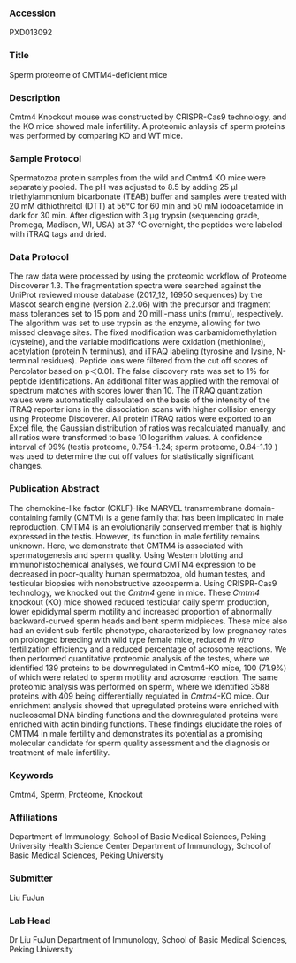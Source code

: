 ### Accession
PXD013092

### Title
Sperm proteome of CMTM4-deficient mice

### Description
Cmtm4 Knockout mouse was constructed by CRISPR-Cas9 technology, and the KO mice showed male infertility. A proteomic anlaysis of sperm proteins was performed by comparing KO and WT mice.

### Sample Protocol
Spermatozoa protein samples from the wild and Cmtm4 KO mice were separately pooled. The pH was adjusted to 8.5 by adding 25 μl triethylammonium bicarbonate (TEAB) buffer and samples were treated with 20 mM dithiothreitol (DTT) at 56°C for 60 min and 50 mM iodoacetamide in dark for 30 min. After digestion with 3 μg trypsin (sequencing grade, Promega, Madison, WI, USA) at 37 °C overnight, the peptides were labeled with iTRAQ tags and dried.

### Data Protocol
The raw data were processed by using the proteomic workflow of Proteome Discoverer 1.3. The fragmentation spectra were searched against the UniProt reviewed mouse database (2017_12, 16950 sequences) by the Mascot search engine (version 2.2.06) with the precursor and fragment mass tolerances set to 15 ppm and 20 milli-mass units (mmu), respectively. The algorithm was set to use trypsin as the enzyme, allowing for two missed cleavage sites. The fixed modification was carbamidomethylation (cysteine), and the variable modifications were oxidation (methionine), acetylation (protein N terminus), and iTRAQ labeling (tyrosine and lysine, N-terminal residues). Peptide ions were filtered from the cut off scores of Percolator based on p＜0.01. The false discovery rate was set to 1% for peptide identifications. An additional filter was applied with the removal of spectrum matches with scores lower than 10. The iTRAQ quantization values were automatically calculated on the basis of the intensity of the iTRAQ reporter ions in the dissociation scans with higher collision energy using Proteome Discoverer. All protein iTRAQ ratios were exported to an Excel file, the Gaussian distribution of ratios was recalculated manually, and all ratios were transformed to base 10 logarithm values. A confidence interval of 99% (testis proteome, 0.754-1.24; sperm proteome, 0.84-1.19 ) was used to determine the cut off values for statistically significant changes.

### Publication Abstract
The chemokine-like factor (CKLF)-like MARVEL transmembrane domain-containing family (CMTM) is a gene family that has been implicated in male reproduction. CMTM4 is an evolutionarily conserved member that is highly expressed in the testis. However, its function in male fertility remains unknown. Here, we demonstrate that CMTM4 is associated with spermatogenesis and sperm quality. Using Western blotting and immunohistochemical analyses, we found CMTM4 expression to be decreased in poor-quality human spermatozoa, old human testes, and testicular biopsies with nonobstructive azoospermia. Using CRISPR-Cas9 technology, we knocked out the <i>Cmtm4</i> gene in mice. These <i>Cmtm4</i> knockout (KO) mice showed reduced testicular daily sperm production, lower epididymal sperm motility and increased proportion of abnormally backward-curved sperm heads and bent sperm midpieces. These mice also had an evident sub-fertile phenotype, characterized by low pregnancy rates on prolonged breeding with wild type female mice, reduced <i>in vitro</i> fertilization efficiency and a reduced percentage of acrosome reactions. We then performed quantitative proteomic analysis of the testes, where we identified 139 proteins to be downregulated in Cmtm4-KO mice, 100 (71.9%) of which were related to sperm motility and acrosome reaction. The same proteomic analysis was performed on sperm, where we identified 3588 proteins with 409 being differentially regulated in <i>Cmtm4</i>-KO mice. Our enrichment analysis showed that upregulated proteins were enriched with nucleosomal DNA binding functions and the downregulated proteins were enriched with actin binding functions. These findings elucidate the roles of CMTM4 in male fertility and demonstrates its potential as a promising molecular candidate for sperm quality assessment and the diagnosis or treatment of male infertility.

### Keywords
Cmtm4, Sperm, Proteome, Knockout

### Affiliations
Department of Immunology, School of Basic Medical Sciences, Peking University Health Science Center
Department of Immunology, School of Basic Medical Sciences, Peking University

### Submitter
Liu FuJun

### Lab Head
Dr Liu FuJun
Department of Immunology, School of Basic Medical Sciences, Peking University


